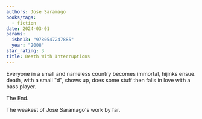 ```yaml
---
authors: Jose Saramago
books/tags:
  - fiction
date: 2024-03-01
params:
  isbn13: "9780547247885"
  year: "2008"
star_rating: 3
title: Death With Interruptions
---
```


Everyone in a small and nameless country becomes immortal, hijinks ensue. death,
with a small "d", shows up, does some stuff then falls in love with a bass
player.

The End.

The weakest of Jose Saramago's work by far.

<!--more-->
